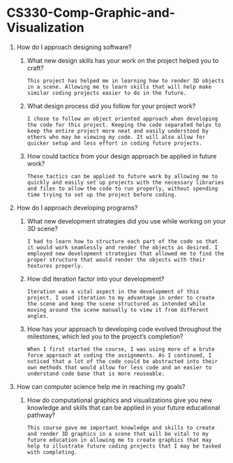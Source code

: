 # CS330-Comp-Graphic-and-Visualization

1. How do I approach designing software?
    1. What new design skills has your work on the project helped you to craft?

       ```This project has helped me in learning how to render 3D objects in a scene. Allowing me to learn skills that will help make similar coding projects easier to do in the future.```
  
    2. What design process did you follow for your project work?

       ```I chose to follow an object oriented approach when developing the code for this project. Keeping the code separated helps to keep the entire project more neat and easily understood by others who may be viewing my code. It will also allow for quicker setup and less effort in coding future projects.```
  
    3. How could tactics from your design approach be applied in future work?

       ```These tactics can be applied to future work by allowing me to quickly and easily set up projects with the necessary libraries and files to allow the code to run properly, without spending time trying to set up the project before coding.```

2. How do I approach developing programs?

    1. What new development strategies did you use while working on your 3D scene?

       ```I had to learn how to structure each part of the code so that it would work seamlessly and render the objects as desired. I employed new development strategies that allowed me to find the proper structure that would render the objects with their textures properly.```
  
    2. How did iteration factor into your development?

       ```Iteration was a vital aspect in the development of this project. I used iteration to my advantage in order to create the scene and keep the scene structured as intended while moving around the scene manually to view it from different angles.```
  
    3. How has your approach to developing code evolved throughout the milestones, which led you to the project’s completion?

       ```When I first started the course, I was using more of a brute force approach at coding the assignments. As I continued, I noticed that a lot of the code could be abstracted into their own methods that would allow for less code and an easier to understand code base that is more reuseable.```

3. How can computer science help me in reaching my goals?

    1. How do computational graphics and visualizations give you new knowledge and skills that can be applied in your future educational pathway?

       ```This course gave me important knowledge and skills to create and render 3D graphics in a scene that will be vital to my future education in allowing me to create graphics that may help to illustrate future coding projects that I may be tasked with completing.```
        
